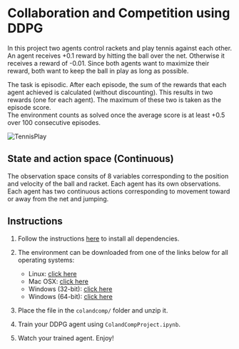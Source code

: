 [//]: # (Image References)
[Tennis]: https://github.com/CatoGit/collaboration-and-competition/Tennis.gif "TennisPlay"

# Collaboration and Competition using DDPG

In this project two agents control rackets and play tennis against each other. 
An agent receives +0.1 reward by hitting the ball over the net. Otherwise it receives a reward of -0.01.
Since both agents want to maximize their reward, both want to keep the ball in play as long as possible.

The task is episodic. After each episode, the sum of the rewards that each agent achieved is calculated (without discounting).
This results in two rewards (one for each agent). The maximum of these two is taken as the episode score.  
The environment counts as solved once the average score is at least +0.5 over 100 consecutive episodes.


![TennisPlay][Tennis]

## State and action space (Continuous)

The observation space consits of 8 variables corresponding to the position and velocity of the ball and racket. 
Each agent has its own observations. 
Each agent has two continuous actions corresponding to movement toward or away from the net and jumping.

## Instructions
1. Follow the instructions [here](https://github.com/udacity/deep-reinforcement-learning#dependencies) to install all dependencies. 

2. The environment can be downloaded from one of the links below for all operating systems:
    * Linux: [click here](https://s3-us-west-1.amazonaws.com/udacity-drlnd/P3/Tennis/Tennis_Linux.zip)
    * Mac OSX: [click here](https://s3-us-west-1.amazonaws.com/udacity-drlnd/P3/Tennis/Tennis.app.zip)
    * Windows (32-bit): [click here](https://s3-us-west-1.amazonaws.com/udacity-drlnd/P3/Tennis/Tennis_Windows_x86.zip)
    * Windows (64-bit): [click here](https://s3-us-west-1.amazonaws.com/udacity-drlnd/P3/Tennis/Tennis_Windows_x86_64.zip)
    
3. Place the file in the `colandcomp/` folder and unzip it.

3. Train your DDPG agent using `ColandCompProject.ipynb`. 

4. Watch your trained agent. Enjoy!
